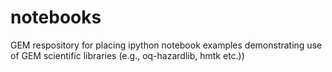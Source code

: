 notebooks
=========

GEM respository for placing ipython notebook examples demonstrating use of GEM scientific libraries (e.g., oq-hazardlib,  hmtk etc.))
